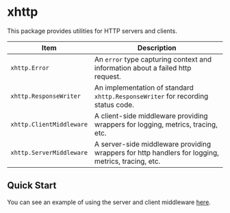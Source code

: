 # xhttp

This package provides utilities for HTTP servers and clients.

| Item                     | Description                                                                                       |
|--------------------------|---------------------------------------------------------------------------------------------------|
| `xhttp.Error`            | An `error` type capturing context and information about a failed http request.                    |
| `xhttp.ResponseWriter`   | An implementation of standard `xhttp.ResponseWriter` for recording status code.                   |
| `xhttp.ClientMiddleware` | A client-side middleware providing wrappers for logging, metrics, tracing, etc.                   |
| `xhttp.ServerMiddleware` | A server-side middleware providing wrappers for http handlers for logging, metrics, tracing, etc. |

## Quick Start

You can see an example of using the server and client middleware [here](./example).
